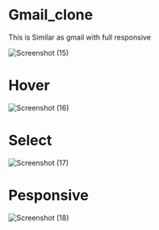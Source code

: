 

# Gmail_clone
This is Similar as gmail with full responsive

![Screenshot (15)](https://user-images.githubusercontent.com/79249131/123538326-fc4a9080-d751-11eb-9fb6-5f4e19a27af8.png)

# Hover
![Screenshot (16)](https://user-images.githubusercontent.com/79249131/123538329-feacea80-d751-11eb-8e54-22aca15606b6.png)

# Select
![Screenshot (17)](https://user-images.githubusercontent.com/79249131/123538330-010f4480-d752-11eb-92a5-39e8dbcc29f8.png)

# Pesponsive
![Screenshot (18)](https://user-images.githubusercontent.com/79249131/123538331-040a3500-d752-11eb-8da0-d0e3ae0d2d35.png)
